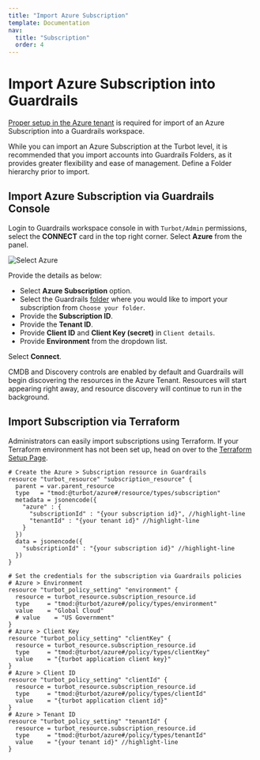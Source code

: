 ```yaml
---
title: "Import Azure Subscription"
template: Documentation
nav:
  title: "Subscription"
  order: 4
---
```


# Import Azure Subscription into Guardrails

[Proper setup in the Azure tenant](integrations/azure/import) is required for import of an Azure Subscription into a Guardrails workspace.

While you can import an Azure Subscription at the Turbot level, it is recommended that you import accounts into Guardrails Folders, as it provides greater flexibility and ease of management. Define a Folder hierarchy prior to import.

## Import Azure Subscription via Guardrails Console

Login to Guardrails workspace console in with `Turbot/Admin` permissions, select the  **CONNECT** card in the top right corner. Select **Azure** from the panel.

![Select Azure](/images/docs/guardrails/guides/azure/import/tenant/select-azure.png)

Provide the details as below:

- Select **Azure Subscription** option.
- Select the Guardrails [folder](/guardrails/docs/concepts/resources/hierarchy#folders) where you would like to import your subscription from `Choose your folder`.
- Provide the **Subscription ID**.
- Provide the **Tenant ID**.
- Provide **Client ID** and **Client Key (secret)** in `Client details`.
- Provide **Environment** from the dropdown list.

Select **Connect**.

CMDB and Discovery controls are enabled by default and Guardrails will begin discovering the resources in the Azure Tenant. Resources will start appearing right away, and resource discovery will continue to run in the background.

## Import Subscription via Terraform

Administrators can easily import subscriptions using Terraform. If your Terraform environment has not been set up, head on over to the
[Terraform Setup Page](reference/terraform/setup).

```hcl
# Create the Azure > Subscription resource in Guardrails
resource "turbot_resource" "subscription_resource" {
  parent = var.parent_resource
  type   = "tmod:@turbot/azure#/resource/types/subscription"
  metadata = jsonencode({
    "azure" : {
      "subscriptionId" : "{your subscription id}", //highlight-line
      "tenantId" : "{your tenant id}" //highlight-line
    }
  })
  data = jsonencode({
    "subscriptionId" : "{your subscription id}" //highlight-line
  })
}

# Set the credentials for the subscription via Guardrails policies
# Azure > Environment
resource "turbot_policy_setting" "environment" {
  resource = turbot_resource.subscription_resource.id
  type     = "tmod:@turbot/azure#/policy/types/environment"
  value    = "Global Cloud"
  # value    = "US Government"
}
# Azure > Client Key
resource "turbot_policy_setting" "clientKey" {
  resource = turbot_resource.subscription_resource.id
  type     = "tmod:@turbot/azure#/policy/types/clientKey"
  value    = "{turbot application client key}"
}
# Azure > Client ID
resource "turbot_policy_setting" "clientId" {
  resource = turbot_resource.subscription_resource.id
  type     = "tmod:@turbot/azure#/policy/types/clientId"
  value    = "{turbot application client id}"
}
# Azure > Tenant ID
resource "turbot_policy_setting" "tenantId" {
  resource = turbot_resource.subscription_resource.id
  type     = "tmod:@turbot/azure#/policy/types/tenantId"
  value    = "{your tenant id}" //highlight-line
}
```

